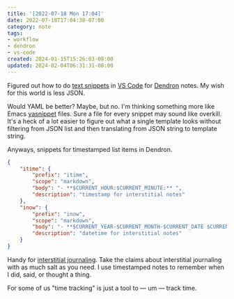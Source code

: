 ```yaml
---
title: '[2022-07-18 Mon 17:04]'
date: 2022-07-18T17:04:38-07:00
category: note
tags:
- workflow
- dendron
- vs-code
created: 2024-01-15T15:26:03-08:00
updated: 2024-02-04T06:31:31-08:00
---
```


Figured out how to do [text snippets](https://code.visualstudio.com/docs/editor/userdefinedsnippets) in [VS Code](../../../card/VS%20Code.md) for [Dendron](../../../card/Dendron.md) notes. My wish for this world is less JSON.

<!--more-->

Would YAML be better? Maybe, but no. I'm thinking something more like Emacs [yasnippet](https://github.com/joaotavora/yasnippet) files. Sure a file for every snippet may sound like overkill. It's a heck of a lot easier to figure out what a single template looks without filtering from JSON list and then translating from JSON string to template string.

Anyways, snippets for timestamped list items in Dendron.

````json
{
    "itime": {
        "prefix": "itime",
        "scope": "markdown",
        "body": "- **$CURRENT_HOUR:$CURRENT_MINUTE:** ",
        "description": "timestamp for interstitial notes"
    },
    "inow": {
        "prefix": "inow",
        "scope": "markdown",
        "body": "- **$CURRENT_YEAR-$CURRENT_MONTH-$CURRENT_DATE $CURRENT_HOUR:$CURRENT_MINUTE:** ",
        "description": "datetime for interstitial notes"
    }
}
````

Handy for [interstitial journaling](https://betterhumans.pub/replace-your-to-do-list-with-interstitial-journaling-to-increase-productivity-4e43109d15ef). Take the claims about interstitial journaling with as much salt as you need. I use timestamped notes to remember when I did, said, or thought a thing.

For some of us "time tracking" is just a tool to — um — track time.
